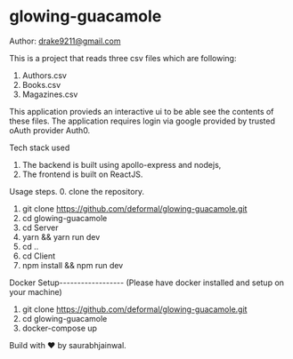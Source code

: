 # glowing-guacamole
Author: drake9211@gmail.com

This is a project that reads three csv files which are following:
1. Authors.csv
2. Books.csv
3. Magazines.csv

This application provieds an interactive ui to be able see the contents of these files. 
The application requires login via google provided by trusted oAuth provider Auth0.

Tech stack used
1. The backend is built using apollo-express and nodejs,
2. The frontend is built on ReactJS. 

Usage steps.
0. clone the repository.
1. git clone https://github.com/deformal/glowing-guacamole.git
2. cd glowing-guacamole
3. cd Server
4. yarn && yarn run dev 
5. cd ..
6. cd Client
7. npm install && npm run dev

Docker Setup------------------ (Please have docker installed and setup on your machine)
1. git clone https://github.com/deformal/glowing-guacamole.git
2. cd glowing-guacamole
3. docker-compose up

Build with ❤️ by saurabhjainwal.
